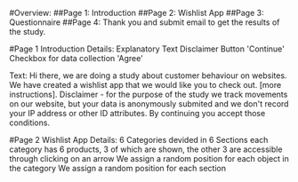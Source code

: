 #Overview:
##Page 1: Introduction
##Page 2: Wishlist App
##Page 3: Questionnaire
##Page 4: Thank you and submit email to get the results of the study.


#Page 1 Introduction Details:
Explanatory Text
Disclaimer
Button 'Continue'
Checkbox for data collection 'Agree'

Text: 
Hi there,
we are doing a study about customer behaviour on websites. We have created a wishlist app that we would like you to check out. [more instructions].
Disclaimer - for the purpose of the study we track movements on our website, but your data is anonymously submited and we don't record your IP address or other ID attributes. By continuing you accept those conditions.

#Page 2 Wishlist App Details:
6 Categories devided in 6 Sections
each category has 6 products, 3 of which are shown, the other 3 are accessible through clicking on an arrow
We assign a random position for each object in the category
We assign a random position for each section